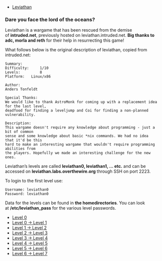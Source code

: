 - [Leviathan](https://overthewire.org/wargames/leviathan)
### Dare you face the lord of the oceans?

Leviathan is a wargame that has been rescued from the demise of **intruded.net**, previously hosted on leviathan.intruded.net. **Big thanks to adc, morla and reth** for their help in resurrecting this game!

What follows below is the original description of leviathan, copied from intruded.net:

```
Summary:
Difficulty:     1/10
Levels:         8
Platform:   Linux/x86

Author:
Anders Tonfeldt

Special Thanks:
We would like to thank AstroMonk for coming up with a replacement idea for the last level,
deadfood for finding a leveljump and Coi for finding a non-planned vulnerability.

Description:
This wargame doesn't require any knowledge about programming - just a bit of common
sense and some knowledge about basic *nix commands. We had no idea that it'd be this
hard to make an interesting wargame that wouldn't require programming abilities from 
the players. Hopefully we made an interesting challenge for the new ones.
```

Leviathan’s levels are called **leviathan0, leviathan1, … etc.** and can be accessed on **leviathan.labs.overthewire.org** through SSH on port 2223.

To login to the first level use:

```
Username: leviathan0
Password: leviathan0
```

Data for the levels can be found in **the homedirectories**. You can look at **/etc/leviathan_pass** for the various level passwords.

- [Level 0](https://overthewire.org/wargames/leviathan/leviathan0.html)
- [Level 0 → Level 1](https://overthewire.org/wargames/leviathan/leviathan1.html)
- [Level 1 → Level 2](https://overthewire.org/wargames/leviathan/leviathan2.html)
- [Level 2 → Level 3](https://overthewire.org/wargames/leviathan/leviathan3.html)
- [Level 3 → Level 4](https://overthewire.org/wargames/leviathan/leviathan4.html)
- [Level 4 → Level 5](https://overthewire.org/wargames/leviathan/leviathan5.html)
- [Level 5 → Level 6](https://overthewire.org/wargames/leviathan/leviathan6.html)
- [Level 6 → Level 7](https://overthewire.org/wargames/leviathan/leviathan7.html)

